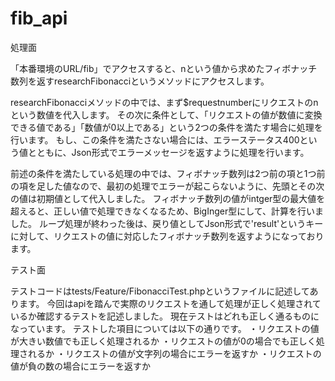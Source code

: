 # fib_api
処理面

「本番環境のURL/fib」でアクセスすると、nという値から求めたフィボナッチ数列を返すresearchFibonacciというメソッドにアクセスします。

researchFibonacciメソッドの中では、まず$requestnumberにリクエストのnという数値を代入します。
その次に条件として、「リクエストの値が数値に変換できる値である」「数値が0以上である」という2つの条件を満たす場合に処理を行います。
もし、この条件を満たさない場合には、エラーステータス400という値とともに、Json形式でエラーメッセージを返すように処理を行います。

前述の条件を満たしている処理の中では、フィボナッチ数列は2つ前の項と1つ前の項を足した値なので、最初の処理でエラーが起こらないように、先頭とその次の値は初期値として代入しました。
フィボナッチ数列の値がintger型の最大値を超えると、正しい値で処理できなくなるため、BigInger型にして、計算を行いました。
ループ処理が終わった後は、戻り値としてJson形式で'result'というキーに対して、リクエストの値に対応したフィボナッチ数列を返すようになっております。


テスト面

テストコードはtests/Feature/FibonacciTest.phpというファイルに記述してあります。
今回はapiを踏んで実際のリクエストを通して処理が正しく処理されているか確認するテストを記述しました。
現在テストはどれも正しく通るものになっています。
テストした項目については以下の通りです。
・リクエストの値が大きい数値でも正しく処理されるか
・リクエストの値が0の場合でも正しく処理されるか
・リクエストの値が文字列の場合にエラーを返すか
・リクエストの値が負の数の場合にエラーを返すか
